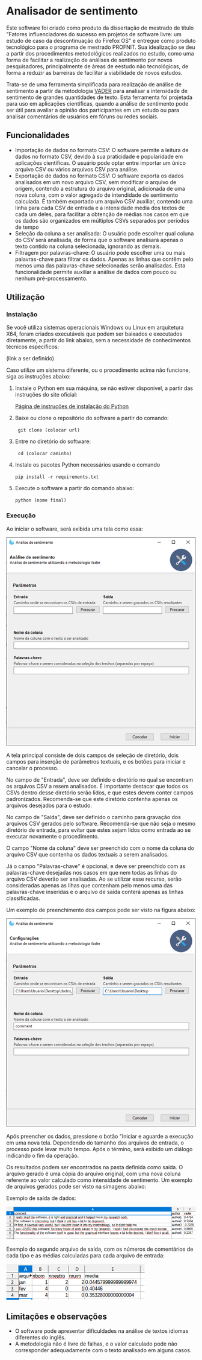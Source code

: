 # Analisador de sentimento

Este software foi criado como produto da dissertação de mestrado de título "Fatores influenciadores do sucesso em projetos de software livre: um estudo de caso da descontinuação do Firefox OS" e entregue como produto tecnológico para o programa de mestrado PROFNIT. Sua idealização se deu a partir dos procedimentos metodológicos realizados no estudo, como uma forma de facilitar a realização de análises de sentimento por novos pesquisadores, principalmente de áreas de eestudo não tecnológicas, de forma a reduzir as barreiras de facilitar a viabilidade de novos estudos.

Trata-se de uma ferramenta simplificada para realização de análise de sentimento a partir da metodologia [VADER](https://github.com/cjhutto/vaderSentiment) para analisar a intensidade de sentimento de grandes quantidades de texto. Esta ferramenta foi projetada para uso em aplicações científicas, quando a análise de sentimento pode ser útil para avaliar a opinião dos participantes em um estudo ou para analisar comentários de usuários em fóruns ou redes sociais. 

## Funcionalidades

- Importação de dados no formato CSV: O software permite a leitura de dados no formato CSV, devido à sua praticidade e popularidade em aplicações científicas. O usuário pode optar entre importar um único arquivo CSV ou vários arquivos CSV para análise.
- Exportação de dados no formato CSV: O software exporta os dados analisados em um novo arquivo CSV, sem modificar o arquivo de origem, contendo a estrutura do arquivo original, adicionada de uma nova coluna, com o valor agregado de intendidade de sentimento calculada. É também exportado um arquivo CSV auxiliar, contendo uma linha para cada CSV de entrada e a intensidade média dos textos de cada um deles, para facilitar a obtenção de médias nos casos em que os dados são organizados em múltiplos CSVs separados por períodos de tempo 
- Seleção da coluna a ser analisada: O usuário pode escolher qual coluna do CSV será analisada, de forma que o software analisará apenas o texto contido na coluna selecionada, ignorando as demais.
- Filtragem por palavras-chave: O usuário pode escolher uma ou mais palavras-chave para filtrar os dados. Apenas as linhas que contêm pelo menos uma das palavras-chave selecionadas serão analisadas. Esta funcionalidade permite auxiliar a análise de dados com pouco ou nenhum pré-processamento.

## Utilização

### Instalação

Se você utiliza sistemas operacionais Windows ou Linux em arquitetura X64, foram criados executáveis que podem ser baixados e executados diretamente, a partir do link abaixo, sem a necessidade de conhecimentos técnicos específicos:

(link a ser definido)

Caso utilize um sistema diferente, ou o procedimento acima não funcione, siga as instruções abaixo:

1. Instale o Python em sua máquina, se não estiver disponível, a partir das instruções do site oficial:

	[Página de instruções de instalação do Python](https://www.python.org/about/gettingstarted/)

1. Baixe ou clone o repositório do software a partir do comando:  

	` git clone (colocar url)` 

2. Entre no diretório do software:

	` cd (colocar caminho)` 

3. Instale os pacotes Python necessários usando o comando 

	`pip install -r requirements.txt`

4. Execute o software a partir do comando abaixo:

	`python (nome final)`

### Execução

Ao iniciar o software, será exibida uma tela como essa:

![Tela principal do software, exibindo as opções disponívels](https://github.com/vitorsgoncalves/tcc-profnit/blob/main/produto/imagens/tela%20principal.png?raw=true "Tela principal do software")

A tela principal consiste de dois campos de seleção de diretório, dois campos para inserção de parâmetros textuais, e os botões para iniciar e cancelar o processo.

No campo de "Entrada", deve ser definido o diretório no qual se encontram os arquivos CSV a resem analisados. É importante destacar que todos os CSVs dentro desse diretório serão lidos, e que estes devem conter campos padronizados. Recomenda-se que este diretório contenha apenas os arquivos desejados para o estudo.

No campo de "Saída", deve ser definido o caminho para gravação dos arquivos CSV gerados pelo software. Recomenda-se que não seja o mesmo diretório de entrada, para evitar que estes sejam lidos como entrada ao se executar novamente o procedimento.

O campo "Nome da coluna" deve ser preenchido com o nome da coluna do arquivo CSV que contenha os dados textuais a serem analisados. 

Já o campo "Palavras-chave" é opcional, e deve ser preenchido com as palavras-chave desejadas nos casos em que nem todas as linhas do arquivo CSV deverão ser analisadas. Ao se utilizar esse recurso, serão consideradas apenas as lihas que contenham pelo menos uma das palavras-chave inseridas e o arquivo de saída conterá apenas as linhas classificadas.

Um exemplo de preenchimento dos campos pode ser visto na figura abaixo:

![Imagem da tela principal com os dados preenchidos](https://github.com/vitorsgoncalves/tcc-profnit/blob/main/produto/imagens/dados%20inseridos.png?raw=true "Imagem da tela principal com os dados preenchidos")

Após preencher os dados, pressione o botão "Iniciar e aguarde a execução em uma nova tela. Dependendo do tamanho dos arquivos de entrada, o processo pode levar muito tempo. Após o término, será exibido um diálogo indicando o fim da operação.

Os resultados podem ser encontrados na pasta definida como saída. O arquivo gerado é uma cópia do arquivo original, com uma nova coluna referente ao valor calculado como intensidade de sentimento. Um exemplo de arquivos gerados pode ser visto na simagens abaixo:

Exemplo de saída de dados:

![Imagem demonstrando um exemplo de saída de dados](https://github.com/vitorsgoncalves/tcc-profnit/blob/main/produto/imagens/resultado.png?raw=true "Exemplo de arquivo de saída")

Exemplo do segundo arquivo de saída, com os números de comentários de cada tipo e as médias calculadas para cada arquivo de entrada:

![Exemplo do segundo arquivo de saída, com os números de comentários de cada tipo e as médias calculadas para cada arquivo de entrada](https://github.com/vitorsgoncalves/tcc-profnit/blob/main/produto/imagens/resultado2.png?raw=true "Exemplo do segundo arquivo de saída, com os números de comentários de cada tipo e as médias calculadas para cada arquivo de entrada")


## Limitações e observações

- O software pode apresentar dificuldades na análise de textos idiomas diferentes do inglês.
- A metodologia não é livre de falhas, e o valor calculado pode não corresponder adequadamente com o texto analisado em alguns casos.
